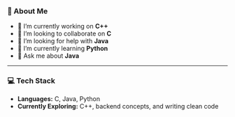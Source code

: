 ### 💫 About Me

- 🔭 I’m currently working on **C++**
- 👯 I’m looking to collaborate on **C**
- 🤝 I’m looking for help with **Java**
- 🌱 I’m currently learning **Python**
- 💬 Ask me about **Java**

---

### 💻 Tech Stack

- **Languages:** C, Java, Python
- **Currently Exploring:** C++, backend concepts, and writing clean code
